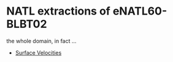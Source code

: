 # NATL extractions of eNATL60-BLBT02

the whole domain, in fact ...

   - [Surface Velocities](https://github.com/AurelieAlbert/extractions/blob/main/items/eNATL60-BLBT02-SSU-SSV.md)
